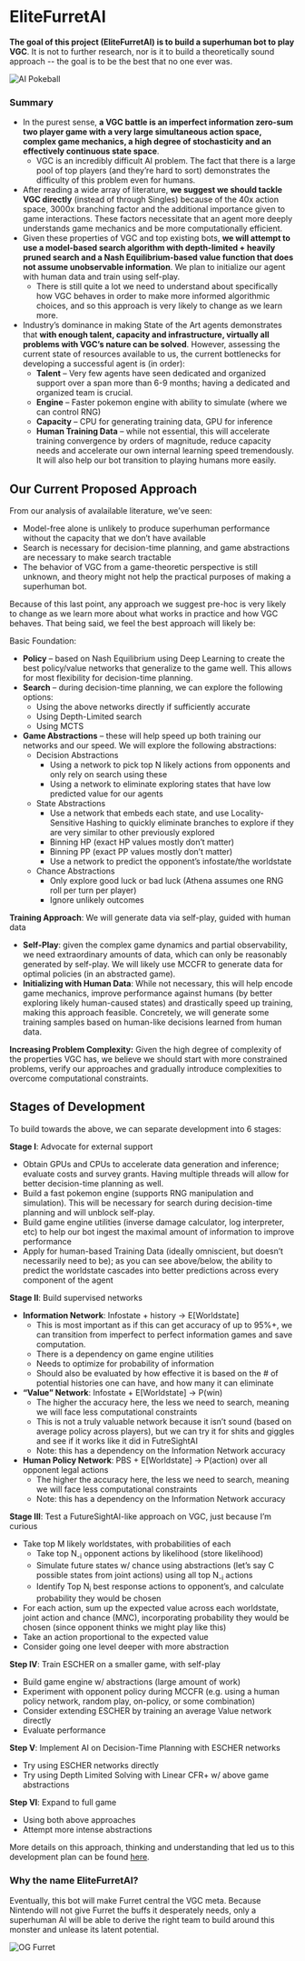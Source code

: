 # EliteFurretAI
**The goal of this project (EliteFurretAI) is to build a superhuman bot to play VGC**. It is not to further research, nor is it to build a theoretically sound approach -- the goal is to be the best that no one ever was.

![AI Pokeball](docs/images/aipokeball.png)

### Summary
- In the purest sense, **a VGC battle is an imperfect information zero-sum two player game with a very large simultaneous action space, complex game mechanics, a high degree of stochasticity and an effectively continuous state space**.
    - VGC is an incredibly difficult AI problem. The fact that there is a large pool of top players (and they’re hard to sort) demonstrates the difficulty of this problem even for humans.
- After reading a wide array of literature, **we suggest we should tackle VGC directly** (instead of through Singles) because of the 40x action space, 3000x branching factor and the additional importance given to game interactions. These factors necessitate that an agent more deeply understands game mechanics and be more computationally efficient.
- Given these properties of VGC and top existing bots, **we will attempt to use a model-based search algorithm with depth-limited + heavily pruned search and a Nash Equilibrium-based value function that does not assume unobservable information**. We plan to initialize our agent with human data and train using self-play.
    - There is still quite a lot we need to understand about specifically how VGC behaves in order to make more informed algorithmic choices, and so this approach is very likely to change as we learn more.
- Industry’s dominance in making State of the Art agents demonstrates that **with enough talent, capacity and infrastructure, virtually all problems with VGC’s nature can be solved**. However, assessing the current state of resources available to us, the current bottlenecks for developing a successful agent is (in order):
    - **Talent** – Very few agents have seen dedicated and organized support over a span more than 6-9 months; having a dedicated and organized team is crucial.
    - **Engine** – Faster pokemon engine with ability to simulate (where we can control RNG)
    - **Capacity** – CPU for generating training data, GPU for inference
    - **Human Training Data** – while not essential, this will accelerate training convergence by orders of magnitude, reduce capacity needs and accelerate our own internal learning speed tremendously. It will also help our bot transition to playing humans more easily.

## Our Current Proposed Approach
From our analysis of avalailable literature, we’ve seen:
- Model-free alone is unlikely to produce superhuman performance without the capacity that we don’t have available
- Search is necessary for decision-time planning, and game abstractions are necessary to make search tractable
- The behavior of VGC from a game-theoretic perspective is still unknown, and theory might not help the practical purposes of making a superhuman bot.

Because of this last point, any approach we suggest pre-hoc is very likely to change as we learn more about what works in practice and how VGC behaves. That being said, we feel the best approach will likely be:

Basic Foundation:
- **Policy** – based on Nash Equilibrium using Deep Learning to create the best policy/value networks that generalize to the game well. This allows for most flexibility for decision-time planning.
- **Search** – during decision-time planning, we can explore the following options:
    - Using the above networks directly if sufficiently accurate
    - Using Depth-Limited search
    - Using MCTS
- **Game Abstractions** – these will help speed up both training our networks and our speed. We will explore the following abstractions:
    - Decision Abstractions
        - Using a network to pick top N likely actions from opponents and only rely on search using these
        - Using a network to eliminate exploring states that have low predicted value for our agents
    - State Abstractions
        - Use a network that embeds each state, and use Locality-Sensitive Hashing to quickly eliminate branches to explore if they are very similar to other previously explored
        - Binning HP (exact HP values mostly don’t matter)
        - Binning PP (exact PP values mostly don’t matter)
        - Use a network to predict the opponent’s infostate/the worldstate
    - Chance Abstractions
        - Only explore good luck or bad luck (Athena assumes one RNG roll per turn per player)
        - Ignore unlikely outcomes

**Training Approach**: We will generate data via self-play, guided with human data
- **Self-Play**: given the complex game dynamics and partial observability, we need extraordinary amounts of data, which can only be reasonably generated by self-play. We will likely use MCCFR to generate data for optimal policies (in an abstracted game).
- **Initializing with Human Data**: While not necessary, this will help encode game mechanics, improve performance against humans (by better exploring likely human-caused states)  and drastically speed up training, making this approach feasible. Concretely, we will generate some training samples based on human-like decisions learned from human data.

**Increasing Problem Complexity:** Given the high degree of complexity of the properties VGC has, we believe we should start with more constrained problems, verify our approaches and gradually introduce complexities to overcome computational constraints.

## Stages of Development
To build towards the above, we can separate development into 6 stages:

**Stage I**: Advocate for external support
- Obtain GPUs and CPUs to accelerate data generation and inference; evaluate costs and survey grants. Having multiple threads will allow for better decision-time planning as well.
- Build a fast pokemon engine (supports RNG manipulation and simulation). This will be necessary for search during decision-time planning and will unblock self-play.
- Build game engine utilities (inverse damage calculator, log interpreter, etc) to help our bot ingest the maximal amount of information to improve performance
- Apply for human-based Training Data (ideally omniscient, but doesn’t necessarily need to be); as you can see above/below, the ability to predict the worldstate cascades into better predictions across every component of the agent

**Stage II**: Build supervised networks
- **Information Network**: Infostate + history → E[Worldstate]
    - This is most important as if this can get accuracy of up to 95%+, we can transition from imperfect to perfect information games and save computation.
    - There is a dependency on game engine utilities
    - Needs to optimize for probability of information
    - Should also be evaluated by how effective it is based on the # of potential histories one can have, and how many it can eliminate
- **“Value” Network**: Infostate + E[Worldstate] → P(win)
    - The higher the accuracy here, the less we need to search, meaning we will face less computational constraints
    - This is not a truly valuable network because it isn’t sound (based on average policy across players), but we can try it for shits and giggles and see if it works like it did in FutreSightAI
    - Note: this has a dependency on the Information Network accuracy
- **Human Policy Network**: PBS + E[Worldstate] → P(action) over all opponent legal actions
    - The higher the accuracy here, the less we need to search, meaning we will face less computational constraints
    - Note: this has a dependency on the Information Network accuracy

**Stage III**: Test a FutureSightAI-like approach on VGC, just because I’m curious
- Take top M likely worldstates, with probabilities of each
    - Take top N<sub>-i</sub> opponent actions by likelihood (store likelihood)
    - Simulate future states w/ chance using abstractions (let’s say C possible states from joint actions) using all top N<sub>-i</sub> actions
    - Identify Top N<sub>i</sub> best response actions to opponent’s, and calculate probability they would be chosen
- For each action, sum up the expected value across each worldstate, joint action and chance (M*N*C), incorporating probability they would be chosen (since opponent thinks we might play like this)
- Take an action proportional to the expected value
- Consider going one level deeper with more abstraction

**Step IV**: Train ESCHER on a smaller game, with self-play
- Build game engine w/ abstractions (large amount of work)
- Experiment with opponent policy during MCCFR (e.g. using a human policy network, random play, on-policy, or some combination)
- Consider extending ESCHER by training an average Value network directly
- Evaluate performance

**Step V**: Implement AI on Decision-Time Planning with ESCHER networks
- Try using ESCHER networks directly
- Try using Depth Limited Solving with Linear CFR+ w/ above game abstractions

**Step VI**: Expand to full game
- Using both above approaches
- Attempt more intense abstractions

More details on this approach, thinking and understanding that led us to this development plan can be found [here](https://docs.google.com/document/d/14menCHw8z06KJWZ5F_K-MjgWVo_b7PESR7RlG-em4ic/edit).

### Why the name EliteFurretAI?
Eventually, this bot will make Furret central the VGC meta. Because Nintendo will not give Furret the buffs it desperately needs, only a superhuman AI will be able to derive the right team to build around this monster and unlease its latent potential.

![OG Furret](docs/images/furret.png)
